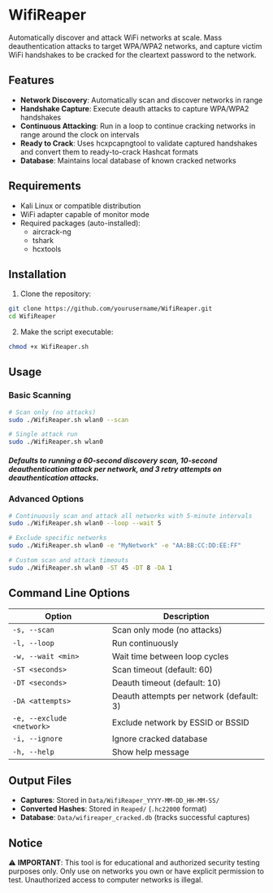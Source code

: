# WifiReaper

Automatically discover and attack WiFi networks at scale. Mass deauthentication attacks to target WPA/WPA2 networks, and capture victim WiFi handshakes to be cracked for the cleartext password to the network.

## Features

- **Network Discovery**: Automatically scan and discover networks in range
- **Handshake Capture**: Execute deauth attacks to capture WPA/WPA2 handshakes
- **Continuous Attacking**: Run in a loop to continue cracking networks in range around the clock on intervals
- **Ready to Crack**: Uses hcxpcapngtool to validate captured handshakes and convert them to ready-to-crack Hashcat formats
- **Database**: Maintains local database of known cracked networks

## Requirements

- Kali Linux or compatible distribution
- WiFi adapter capable of monitor mode
- Required packages (auto-installed):
  - aircrack-ng
  - tshark
  - hcxtools

## Installation

1. Clone the repository:
```bash
git clone https://github.com/yourusername/WifiReaper.git
cd WifiReaper
```

2. Make the script executable:
```bash
chmod +x WifiReaper.sh
```

## Usage

### Basic Scanning
```bash
# Scan only (no attacks)
sudo ./WifiReaper.sh wlan0 --scan

# Single attack run
sudo ./WifiReaper.sh wlan0
```
##### Defaults to running a 60-second discovery scan, 10-second deauthentication attack per network, and 3 retry attempts on deauthentication attacks.

### Advanced Options
```bash
# Continuously scan and attack all networks with 5-minute intervals
sudo ./WifiReaper.sh wlan0 --loop --wait 5

# Exclude specific networks
sudo ./WifiReaper.sh wlan0 -e "MyNetwork" -e "AA:BB:CC:DD:EE:FF"

# Custom scan and attack timeouts
sudo ./WifiReaper.sh wlan0 -ST 45 -DT 8 -DA 1
```

## Command Line Options

| Option | Description |
|--------|-------------|
| `-s, --scan` | Scan only mode (no attacks) |
| `-l, --loop` | Run continuously |
| `-w, --wait <min>` | Wait time between loop cycles |
| `-ST <seconds>` | Scan timeout (default: 60) |
| `-DT <seconds>` | Deauth timeout (default: 10) |
| `-DA <attempts>` | Deauth attempts per network (default: 3) |
| `-e, --exclude <network>` | Exclude network by ESSID or BSSID |
| `-i, --ignore` | Ignore cracked database |
| `-h, --help` | Show help message |

## Output Files

- **Captures**: Stored in `Data/WifiReaper_YYYY-MM-DD_HH-MM-SS/`
- **Converted Hashes**: Stored in `Reaped/` (`.hc22000` format)
- **Database**: `Data/wifireaper_cracked.db` (tracks successful captures)

## Notice

⚠️ **IMPORTANT**: This tool is for educational and authorized security testing purposes only. Only use on networks you own or have explicit permission to test. Unauthorized access to computer networks is illegal.
